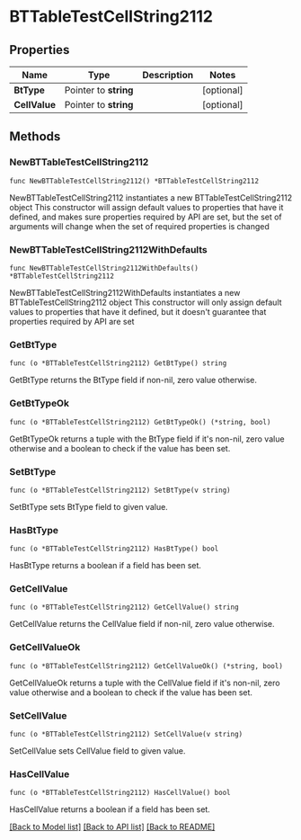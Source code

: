 # BTTableTestCellString2112

## Properties

Name | Type | Description | Notes
------------ | ------------- | ------------- | -------------
**BtType** | Pointer to **string** |  | [optional] 
**CellValue** | Pointer to **string** |  | [optional] 

## Methods

### NewBTTableTestCellString2112

`func NewBTTableTestCellString2112() *BTTableTestCellString2112`

NewBTTableTestCellString2112 instantiates a new BTTableTestCellString2112 object
This constructor will assign default values to properties that have it defined,
and makes sure properties required by API are set, but the set of arguments
will change when the set of required properties is changed

### NewBTTableTestCellString2112WithDefaults

`func NewBTTableTestCellString2112WithDefaults() *BTTableTestCellString2112`

NewBTTableTestCellString2112WithDefaults instantiates a new BTTableTestCellString2112 object
This constructor will only assign default values to properties that have it defined,
but it doesn't guarantee that properties required by API are set

### GetBtType

`func (o *BTTableTestCellString2112) GetBtType() string`

GetBtType returns the BtType field if non-nil, zero value otherwise.

### GetBtTypeOk

`func (o *BTTableTestCellString2112) GetBtTypeOk() (*string, bool)`

GetBtTypeOk returns a tuple with the BtType field if it's non-nil, zero value otherwise
and a boolean to check if the value has been set.

### SetBtType

`func (o *BTTableTestCellString2112) SetBtType(v string)`

SetBtType sets BtType field to given value.

### HasBtType

`func (o *BTTableTestCellString2112) HasBtType() bool`

HasBtType returns a boolean if a field has been set.

### GetCellValue

`func (o *BTTableTestCellString2112) GetCellValue() string`

GetCellValue returns the CellValue field if non-nil, zero value otherwise.

### GetCellValueOk

`func (o *BTTableTestCellString2112) GetCellValueOk() (*string, bool)`

GetCellValueOk returns a tuple with the CellValue field if it's non-nil, zero value otherwise
and a boolean to check if the value has been set.

### SetCellValue

`func (o *BTTableTestCellString2112) SetCellValue(v string)`

SetCellValue sets CellValue field to given value.

### HasCellValue

`func (o *BTTableTestCellString2112) HasCellValue() bool`

HasCellValue returns a boolean if a field has been set.


[[Back to Model list]](../README.md#documentation-for-models) [[Back to API list]](../README.md#documentation-for-api-endpoints) [[Back to README]](../README.md)


